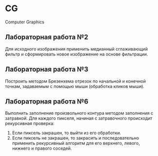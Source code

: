 # CG
Computer Graphics
<!--
## Лабораторная работа №1
Примеры работы с элементом canvas, обработчиками событий и таймером.

[управление анимацией с клавиатуры](lab01_1.html)

[обработка нажатия мыши](lab01_2.html)
-->
## Лабораторная работа №2
Для исходного изображения применить медианный сглаживающий фильтр и сформировать новое изображение на основе фильтрации.

## Лабораторная работа №3
Построить методом Брезенхема отрезок по начальной и конечной точкам, задаваемым с помощью мыши (обработка кликов мыши).

<!--
## Лабораторная работа №4
Для исходного изображения применить фильтр Собеля для выявления границ и сформировать новое изображение на основе фильтрации.

## Лабораторная работа №5
Выполнить процедуру отсечения отрезков произвольным многоугольником по методу Цируса-Бека.

[пример](lab05.html)

_В приведенном примере показан элемент отсечения отрезка одной стороной многоугольника. Необходимо прорисовать весь многоугольник, для каждой его стороны выполнить проверку на пересечение с данным отрезком и построить результирующий отрезок, лежащий только внутри многоугольника согласно алгоритму Цируса-Бека._
-->
## Лабораторная работа №6
Выполнить заполнение произвольного контура методом заполнения с затравкой. 
Для каждого пикселя, начиная с затравочного происходит рекурсивная проверка: 
1. Если пиксель закрашен, то выйти из его обработки.
2. Если пиксель не закрашен, то закрасить и последовательно применить рекурсивный алгоритм для его верхнего, левого, нижнего и правого соседей.

<!--

## Лабораторная работа №7
Выполнить заполнение многоугольника горизонтальными линиями между точками границы (от каждой нечетной по порядку точки до каждой четной). Для выполнения задания нужно перебрать все стороны многоугольника и добавить в массивы, соответствующие y-координате, точки пересечения стороны и горизонтали по y-координате.
Для заполненных массивов выполнить сортировку и отрисовать горизонтальные отрезки от каждого четного индекса до каждого нечетного.

[пример](lab07.html)

_В приведенном примере надо добавить проверки и обработку ситуаций, когда стороны многугольника горизонтальны или вертикальны._

## Лабораторная работа №8

## Лабораторная работа №9
3D. Зададть координаты трех точек плоскости, координаты источника света и цвет треугольника (в цветовых координатах RGB). Для плоскости определить нормаль и угол падения луча из источника света до произвольной точки плоскости. заполнить треугольник, определяющий плоскость цветом, определяемым исходным цветом, где каждая из цветовых координат уменьшена в cos(угла падения) раз.

[пример](lab09.html)

_В приведенном примере необходимы проверки из лабораторной работы 7_
_При желании, можно дополнить работу дополнительно учитывая, что отраженный луч не направлен напрямую к наблюдателю. Т. о., необходимо цвет плоскости уменьшить еще в косинус раз для угла, образованного отраженным (по геометрической оптике) лучом и нормалью к экрану (ось Oz)_
-->
